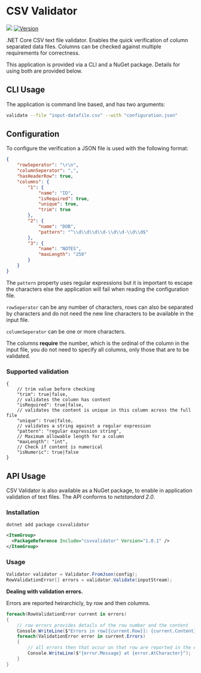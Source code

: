 # CSV Validator

[![](https://img.shields.io/github/release/barry-jones/csv-validator.svg)](https://github.com/barry-jones/csv-validator/releases/tag/v1.0.4)
[![Version](https://img.shields.io/nuget/vpre/CsvValidator.svg)](https://www.nuget.org/packages/CsvValidator)

.NET Core CSV text file validator. Enables the quick verification of column separated data files. Columns can be checked against multiple requirements for correctness.

This application is provided via a CLI and a NuGet package. Details for using both are provided below.

## CLI Usage

The application is command line based, and has two arguments:

``` bash
validate --file "input-datafile.csv" --with "configuration.json"
```

## Configuration

To configure the verification a JSON file is used with the following format:

``` json
{
	"rowSeperator": "\r\n",
	"columnSeperator": ",",
	"hasHeaderRow": true,
	"columns": {
		"1": {
			"name": "ID",
			"isRequired": true,
			"unique": true,
			"trim": true
		},
		"2": {
			"name": "DOB",
			"pattern": "^\\d\\d\\d\\d-\\d\\d-\\d\\d$"
		},
		"3": {
			"name": "NOTES",
			"maxLength": "250"
		}
	}
}
```

The `pattern` property uses regular expressions but it is important to escape the characters else the application will fail when reading the configuration file.

`rowSeperator` can be any number of characters, rows can also be separated by characters and do not need the new line characters to be available in the input file.

`columnSeperator` can be one or more characters.

The columns __require__ the number, which is the ordinal of the column in the input file, you do not need to specify all columns, only those that are to be validated.

### Supported validation

```
{
	// trim value before checking
	"trim": true|false,
    // validates the column has content
    "isRequired": true|false,
    // validates the content is unique in this column across the full file
    "unique": true|false,
    // validates a string against a regular expression
    "pattern": "regular expression string",
    // Maximum allowable length for a column
    "maxLength": "int",
    // Check if content is numerical
    "isNumeric": true|false
}
```

## API Usage

CSV Validator is also available as a NuGet package, to enable in application validation of text files. The API conforms to _netstandard 2.0_.

### Installation

``` cli
dotnet add package csvvalidator
```

``` xml
<ItemGroup>
  <PackageReference Include="csvvalidator" Version="1.0.1" />
</ItemGroup>
```

### Usage

``` csharp
Validator validator = Validator.FromJson(config);
RowValidationError[] errors = validator.Validate(inputStream);
```

__Dealing with validation errors.__

Errors are reported heirarchicly, by row and then columns.

``` csharp
foreach(RowValidationError current in errors) 
{
	// row errors provides details of the row number and the content
	Console.WriteLine($"Errors in row[{current.Row}]: {current.Content}");
	foreach(ValidationError error in current.Errors)
	{
		// all errors then that occur on that row are reported in the error collection
		Console.WriteLine($"{error.Message} at {error.AtCharacter}");
	}
}
```
